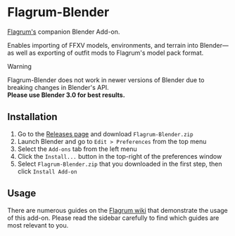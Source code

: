 # Flagrum-Blender

[Flagrum's](https://github.com/Kizari/Flagrum) companion Blender Add-on.

Enables importing of FFXV models, environments, and terrain into Blender—as well as exporting of outfit mods to Flagrum's model pack format.

> [!WARNING]  
> Flagrum-Blender does not work in newer versions of Blender due to breaking changes in Blender's API.  
> **Please use Blender 3.0 for best results.**

## Installation

1. Go to the [Releases page](https://github.com/Kizari/Flagrum-Blender/releases/latest) and download `Flagrum-Blender.zip`
2. Launch Blender and go to `Edit > Preferences` from the top menu
3. Select the `Add-ons` tab from the left menu
4. Click the `Install...` button in the top-right of the preferences window
5. Select `Flagrum-Blender.zip` that you downloaded in the first step, then click `Install Add-on`

## Usage

There are numerous guides on the [Flagrum wiki](https://github.com/Kizari/Flagrum/wiki) that demonstrate the usage of this add-on.
Please read the sidebar carefully to find which guides are most relevant to you.
